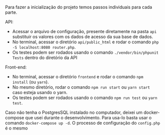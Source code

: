 Para fazer a inicialização do projeto temos passos individuais para cada parte.

API:

- Acessar o arquivo de configuração, presente diretamente na pasta `api` substituir os valores com os dados de acesso da sua base de dados.
- No terminal, acessar o diretório `api/public_html` e rodar o comando `php -S localhost:8080 router.php`.
- Os testes podem ser rodados usando o comando `./vendor/bin/phpunit Tests` dentro do diretório da API

Front-end:

- No terminal, acessar o diretório `frontend` e rodar o comando `npm install` (ou `yarn`).
- No mesmo diretório, rodar o comando `npm run start` ou `yarn start` caso esteja usando o yarn.
- Os testes podem ser rodados usando o comando `npm run test` ou `yarn test`.

Caso não tenha o PostgresSQL instalado no computador, deixei um docker-compose que usei durante o desenvolvimento. Para usa-lo basta usar o comando `docker-compose up -d`. O processo de configuração do `config.php` é o mesmo
